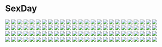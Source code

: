 # SexDay
![](https://konachan.com/jpeg/5fcdacec2b35492a6940e2c49408643a/Konachan.com%20-%20152761%20game_cg%20hajikano_shizuku%20racer_%28magnet%29%20sinclient%20tagme_%28character%29%20tears.jpg)
![](https://konachan.com/image/11170575f716fdfe3cb274bf93431760/Konachan.com%20-%20117074%20artoria_pendragon_%28all%29%20fate_%28series%29%20fate_stay_night%20saber%20sword%20weapon.jpg)
![](https://konachan.com/image/302c068465a0dcfde6cfb268ff6a8814/Konachan.com%20-%20248538%20aguri_%28gamers%21%29%20blush%20bow%20drink%20gamers%21%20long_hair%20pink_eyes%20redpoke%20school_uniform.jpg)
![](https://konachan.com/jpeg/8d081b5e66559cd71920a2f3aece323d/Konachan.com%20-%20199514%20blonde_hair%20flowers%20honey%20long_hair%20nakiri_erina%20purple_eyes%20school_uniform%20shokugeki_no_souma%20swordsouls%20thighhighs.jpg)
![](https://konachan.com/image/8d83ac4b4e140ad7c5eed2ca7808ab70/Konachan.com%20-%20175275%20cape%20dress%20gloves%20hat%20red_eyes%20shigureru%20short_hair%20sukuna_shinmyoumaru%20touhou.jpg)
![](https://konachan.com/jpeg/892493299d0bf71db92bfb1c93d70ff0/Konachan.com%20-%20195691%20blue_eyes%20blue_hair%20blush%20breasts%20brown_hair%20gloves%20headdress%20long_hair%20megami%20nude%20purple_eyes%20scan%20short_hair%20thighhighs%20twintails%20yurishiro_ginko.jpg)
![](https://konachan.com/image/99e5b086cfad0d21608ece8032353d38/Konachan.com%20-%2017881%20takamichi.jpg)
![](https://konachan.com/image/ce68c163db828704601f25ba1d98676a/Konachan.com%20-%20122891%20fukunaga_kazuhiro%20hat%20no_bra%20red_eyes%20saigyouji_yuyuko%20sideboob%20touhou.jpg)
![](https://konachan.com/image/c969bb66dae6d5991995457def3acc83/Konachan.com%20-%20204715%20bow%20bubbles%20hatsune_miku%20lolita_fashion%20long_hair%20nagitoki%20ribbons%20skirt%20twintails%20vocaloid%20wristwear.jpg)
![](https://konachan.com/jpeg/612b05322683233d832f3b8d3a3a49f6/Konachan.com%20-%20174833%20armor%20blue_eyes%20blue_hair%20brown_eyes%20brown_hair%20gray_hair%20group%20headband%20long_hair%20short_hair%20skirt%20socks%20t-ray%20thighhighs%20twintails%20weapon%20white_hair.jpg)
![](https://konachan.com/jpeg/55895afee1a61de5e8e33940da5a7c8a/Konachan.com%20-%20307068%20blue_eyes%20parody%20rati_%28absoluteblue%29%20robot%20sailor_moon%20sailor_moon_%28character%29%20school_uniform%20tsukino_usagi%20twintails.jpg)
![](https://konachan.com/jpeg/69e3a8e6f971414aaaaedb0753436896/Konachan.com%20-%20122267%20blue_hair%20blush%20breasts%20cleavage%20game_cg%20long_hair%20munemoto_tsubakiko%20nishimata_aoi%20sekai_seifuku_kanojo%20world_wide_love.jpg)
![](https://konachan.com/jpeg/f05955f1bbf944b6a7fbda661efcfff6/Konachan.com%20-%20153840%20blonde_hair%20blue_eyes%20blush%20breasts%20cameltoe%20cygnus%20game_cg%20kenmi_kumi%20long_hair%20nipples%20panties%20purple_eyes%20striped_panties%20twintails%20underwear.jpg)
![](https://konachan.com/jpeg/372e04089ae9a56e9614ce45f4e90334/Konachan.com%20-%20301428%20dark%20dleung%20gloves%20hat%20pink_eyes%20purple_hair%20reisen_udongein_inaba%20sword%20tie%20touhou%20uniform%20weapon.jpg)
![](https://konachan.com/jpeg/53ef01bb689bcf7ae176cb5f7df3c206/Konachan.com%20-%20111419%20aqua_hair%20dress%20hatsune_miku%20kabe_neko%20long_hair%20ponytail%20vocaloid.jpg)
![](https://konachan.com/jpeg/39f003ff0abb13700e44e29b5d134320/Konachan.com%20-%20305512%20blush%20breast_hold%20breasts%20brown_eyes%20cameltoe%20couch%20itsuwa%20kesoshirou%20long_hair%20navel%20no_bra%20open_shirt%20panties%20purple_hair%20underwear.jpg)
![](https://konachan.com/image/c392bbe7b777edfbd6cad4470db1227f/Konachan.com%20-%2035816%20dille_blood%20dlsite.com%20mask%20original%20refeia.jpg)
![](https://konachan.com/image/66a286ad4e27918bb7536096bd752cb6/Konachan.com%20-%20209820%20bicolored_eyes%20black_hair%20boots%20bow%20breasts%20choker%20cleavage%20date_a_live%20dress%20elbow_gloves%20gloves%20goth-loli%20lolita_fashion%20ribbons%20tsubasaki%20twintails.jpg)
![](https://konachan.com/jpeg/dcaa5727d3a1b01d8e7ef94a26a86ab7/Konachan.com%20-%20273224%202girls%20ass%20bed%20blonde_hair%20bodysuit%20breasts%20bunny_ears%20bunnygirl%20green_eyes%20headband%20hug%20long_hair%20original%20red_eyes%20stockings%20tail%20tenrai%20wristwear.jpg)
![](https://konachan.com/image/afb56568bbe1f8ae4d48b6d16ea59e4b/Konachan.com%20-%20226008%20anthropomorphism%20girls_frontline%20kar98k_%28girls_frontline%29%20mamusya%20uniform.jpg)
![](https://konachan.com/jpeg/900d4d314aa34131a657a2e17463fd01/Konachan.com%20-%20172026%20black_hair%20cocoro%40function%21%20game_cg%20hayami_asagao%20hinata_momo%20long_hair%20panties%20pulltop%20red_eyes%20school_uniform%20spread_legs%20underwear.jpg)
![](https://konachan.com/image/e743a3b9c6c9bcbfe77b548e9458f053/Konachan.com%20-%2025307%20eureka%20eureka_seven%20flowers.jpeg)
![](https://konachan.com/jpeg/64df640b52ffa2e1aca0be34de4c7361/Konachan.com%20-%20206576%20bikini%20brown_hair%20clouds%20kamisama_hajimemashita%20momozono_nanami%20navel%20swimsuit%20vermeillerose%20water%20yellow_eyes.jpg)
![](https://konachan.com/image/24ce99bd6e3504325bc678064a33238e/Konachan.com%20-%2067255%20murder_princess.jpg)
![](https://konachan.com/image/0cd173477cdf60230c1625b453605599/Konachan.com%20-%20195719%20black_hair%20breasts%20green_eyes%20komone_ushio%20love_live%21_school_idol_project%20nipples%20panties%20thighhighs%20toujou_nozomi%20underwear.jpg)
![](https://konachan.com/jpeg/fcb44d4a1cbd4f99ad4b6e65a01d399f/Konachan.com%20-%20239976%202girls%20blush%20bow%20breasts%20car%20catgirl%20gloves%20grass%20hat%20kaban%20miyai_max%20pantyhose%20serval%20short_hair%20shorts%20skirt%20tail%20thighhighs%20tree%20waifu2x.jpg)
![](https://konachan.com/image/a4b005a39e84cb9346b5cf3867daf5dd/Konachan.com%20-%2028378%20alice_parade%20emudori%20game_cg%20joousama_lavinia%20loli%20unisonshift.jpg)
![](https://konachan.com/jpeg/fb444723b17c208d360a5dbd36c562fa/Konachan.com%20-%20122371%20akatsuki_ikki%20artoria_pendragon_%28all%29%20fate_%28series%29%20fate_stay_night%20fate_zero%20saber%20tagme.jpg)
![](https://konachan.com/image/778770f0a43ca0cf4b4651389cfc7d25/Konachan.com%20-%2074002%20shinkyoku_soukai_polyphonica%20tatara_phoron.jpg)
![](https://konachan.com/jpeg/db46e323ef74a87a55a74946435a07fd/Konachan.com%20-%20304593%20blush%20camera%20cherry_blossoms%20choker%20close%20flowers%20hat%20long_hair%20mafuyu%20original%20purple_eyes%20white_hair.jpg)
![](https://konachan.com/image/a5d82505e6884f9206ed7fd2446bbb35/Konachan.com%20-%20147007%20blonde_hair%20blue_eyes%20blush%20dekochin_hammer%20navel%20original%20panties%20thighhighs%20underwear.jpg)
![](https://konachan.com/image/3ac04fb3a5c2671acb1d287d5caed5a2/Konachan.com%20-%2014030%20aida_kensuke%20aoba_shigeru%20ayanami_rei%20chibi%20group%20horaki_hikari%20hyuga_makoto%20ibuki_maya%20ikari_gendo%20ikari_shinji%20nagisa_kaworu%20penpen%20ryoji_kaji.jpg)
![](https://konachan.com/jpeg/cc4e345d1297bf6f7e47b2068642734e/Konachan.com%20-%20179789%20barefoot%20beach%20bikini%20breasts%20cleavage%20no_bra%20red_hair%20swimsuit%20tengen_toppa_gurren_lagann%20water%20yellow_eyes%20yoko_littner.jpg)
![](https://konachan.com/image/45d08d735e61aaaf51107e0525f6142f/Konachan.com%20-%20289625%20aqua_eyes%20blush%20brown_hair%20close%20drink%20hat%20long_hair%20mei_%28pokemon%29%20pokemon%20torieto.jpg)
![](https://konachan.com/image/71516132a347d8abc33f37bc2e2f1733/Konachan.com%20-%20280396%20aiba_asagi%20black_hair%20bow%20brown_eyes%20brown_hair%20elbow_gloves%20furukawa_hideki%20gloves%20long_hair%20ponytail%20scan%20skirt%20thighhighs%20zoom_layer.jpg)
![](https://konachan.com/image/9a640c96d801ced9630d922f07cba473/Konachan.com%20-%20104806%20aoi_ringo%20food%20game_cg%20green_eyes%20hoshi_no_ouji-kun%20qp%3Aflapper%20school_uniform%20tagme_%28artist%29%20twintails.jpg)
![](https://konachan.com/jpeg/0bf177da894a6b6d1c06bf408fc9b0cf/Konachan.com%20-%20240699%20breasts%20cleavage%20clouds%20foxgirl%20hat%20headdress%20mosquito_coils%20multiple_tails%20original%20sky%20stars%20tail%20translation_request%20wristwear.jpg)
![](https://konachan.com/jpeg/82768b50a7f7787e27e90a3c9a86d9d2/Konachan.com%20-%20209602%20ass%20bikini%20black_eyes%20black_hair%20breasts%20cropped%20drink%20sasaoka_gungu%20scan%20swimsuit%20tan_lines%20underboob.jpg)
![](https://konachan.com/image/c5a834f9a3ffdba40872630e45ecefc0/Konachan.com%20-%20190881%20black_eyes%20black_hair%20breasts%20cape%20choker%20cleavage%20long_hair%20narukana%20panties%20seinarukana%20skirt%20swd3e2%20thighhighs%20underwear%20watermark%20weapon.jpg)
![](https://konachan.com/image/6758396005689e436f4044a850af1c60/Konachan.com%20-%2032866%20animal_ears%20bell%20black_hair%20blue_eyes%20bow%20catgirl%20japanese_clothes%20ribbons%20tail%20watanuki_nao%20white_hair.jpg)
![](https://konachan.com/jpeg/d3445a9316a7b79f8e04d8fd622a15fc/Konachan.com%20-%20260420%20anthropomorphism%20fang%20forest%20fuyouchu%20horns%20loli%20long_hair%20monster_hunter%20red_eyes%20third-party_edit%20tobi-kadachi%20tree%20white_hair.jpg)
![](https://konachan.com/image/35f0422c1ce53a26f10679b61c097f9d/Konachan.com%20-%20124915%20black_hair%20blue_eyes%20book%20calendar%20hat%20kantoku%20long_hair%20miyaguchi_kei%20orange_hair%20original%20pink_eyes%20pink_hair%20ribbons%20scan%20scarf%20short_hair%20wet.jpg)
![](https://konachan.com/image/5c8f153af5362c49bf893070b32c3fc7/Konachan.com%20-%20191056%20ayanami_rei%20blue_hair%20bodysuit%20kirii%20neon_genesis_evangelion%20red_eyes%20short_hair%20skintight%20spear%20weapon.jpg)
![](https://konachan.com/image/4f97e5e519c6959da73736ace7fc5bdc/Konachan.com%20-%2095747%20green_tear%20hat%20horns%20original%20red_eyes%20tail.jpg)
![](https://konachan.com/jpeg/a93f0e52bf7f8c4d268225c867a82351/Konachan.com%20-%20254060%20blue_hair%20blush%20breasts%20censored%20cum%20dark_skin%20fire_emblem%20group%20long_hair%20navel%20nipples%20nude%20panties%20penis%20pussy%20sex%20underwear%20yellow_eyes.jpg)
![](https://konachan.com/image/c03cf69ed890c3b16d0fef111b486b2d/Konachan.com%20-%20265458%20beach%20building%20clouds%20landscape%20lighthouse%20original%20scenic%20shiki_makoto%20sky%20water%20windmill.jpg)
![](https://konachan.com/jpeg/23dbe625c08b49dbee557ba5bd1e5a53/Konachan.com%20-%20177332%20armor%20blush%20breasts%20game_cg%20kazama_akari%20nipples%20penis%20pink_hair%20pussy%20school_uniform%20sex%20thighhighs%20twintails%20uncensored%20wet%20yellow_eyes%20yuuki_hagure.jpg)
![](https://konachan.com/jpeg/b38ae0edf6708f800dd469bb1694ab4e/Konachan.com%20-%20246180%202girls%20annin_doufu%20clouds%20festival%20flowers%20food%20idolmaster%20idolmaster_cinderella_girls%20japanese_clothes%20kimono%20oikawa_shizuku%20pocky%20totoki_airi.jpg)
![](https://konachan.com/jpeg/8bbba5d152edf171dd87de7b4086a91a/Konachan.com%20-%2034769%20ringetsu%20underwear.jpg)
![](https://konachan.com/image/2d0f3ee6f8e51921bd826270bb3acbef/Konachan.com%20-%2040486%20balalaika%20black_lagoon%20eda%20gun%20nun%20revy%20roberta%20shenhua%20weapon.jpg)
![](https://konachan.com/jpeg/4465b8c7ae6ce98a839478a65edef258/Konachan.com%20-%20101643%20blush%20breast_grab%20brown_hair%20game_cg%20gym_uniform%20hulotte%20ikegami_akane%20tezuka_yumimi%20with_ribbon.jpg)
![](https://konachan.com/image/c7628e624b2d138619dd07dede5c0e85/Konachan.com%20-%20170783%20bikini%20blue_eyes%20blush%20breasts%20brown_hair%20choker%20cleavage%20clouds%20flowers%20headband%20long_hair%20navel%20original%20ponytail%20signed%20sky%20summer%20swimsuit%20water.jpg)
![](https://konachan.com/image/c15a8672c42ff1cb0968bb299715f17f/Konachan.com%20-%2071963%20akiyama_mio%20k-on%21%20nude%20ribbons.jpg)
![](https://konachan.com/image/de7c94745ce15342427e065f9956d574/Konachan.com%20-%20178075%20brown_eyes%20brown_hair%20crying%20mikakunin_de_shinkoukei%20mitsumine_hakuya%20mitsumine_mashiro%20orange_hair%20shira-nyoro%20yonomori_benio%20yonomori_kobeni.jpg)
![](https://konachan.com/jpeg/04cbb80ac1047d8dfedfbf89f597f237/Konachan.com%20-%20166797%20blue_eyes%20blush%20bondage%20boots%20braids%20breasts%20cape%20chain%20elbow_gloves%20garter%20gloves%20kurosaki_mea%20long_hair%20navel%20nude%20red_hair%20to_love_ru.jpg)
![](https://konachan.com/image/4270b7b42ad2ea9b4ee376702e54e1fb/Konachan.com%20-%2040180%20gothic%20konpaku_youmu%20touhou.jpg)
![](https://konachan.com/image/4fa7a2d8992ea78d58348a469dc5cd8a/Konachan.com%20-%20190065%20anthropomorphism%20kako_%28kancolle%29%20kantai_collection%20ryuki_sukune%20sleeping.jpg)
![](https://konachan.com/image/49a672d9e04088b6f7921c058ec02230/Konachan.com%20-%2011537%20animal%20blonde_hair%20blush%20dog%20girl_arms%20green_eyes%20hat%20mecha%20mechagirl%20short_hair%20uniform%20watermark%20weapon.jpg)
![](https://konachan.com/image/f86ee1935e6a1bf1af39fcf148fff8e2/Konachan.com%20-%20111065%20armor%20blue_eyes%20boots%20brown_eyes%20brown_hair%20cape%20kayblis%20kichikuou_rance%20pink_hair%20rance%20sill_plain%20sword%20tamago%20thighhighs%20weapon.jpg)
![](https://konachan.com/jpeg/6b4ba6f5ad52ca34426fd74147f3f002/Konachan.com%20-%20101521%202girls%20blue_eyes%20blue_hair%20blush%20dress%20hatsune_miku%20long_hair%20magnet_%28vocaloid%29%20megurine_luka%20purple_hair%20twintails%20vocaloid.jpg)
![](https://konachan.com/image/c5c6ccb65d72d83d11424fa8afa2cf9c/Konachan.com%20-%2025020%20higurashi_no_naku_koro_ni%20ryuuguu_rena.jpeg)
![](https://konachan.com/image/baba672588d66f603c6b7e4d58ec6545/Konachan.com%20-%2032554%20blonde_hair%20blush%20green_eyes%20happiness%20hiiragi_anri%20long_hair%20school_uniform%20twintails.jpg)
![](https://konachan.com/jpeg/e5903cd13144033569ec7237dcf58924/Konachan.com%20-%20205111%20breasts%20censored%20chien%20game_cg%20group%20handjob%20miyauchi_airisu%20nude%20penis%20shiwasu_horio%20sorimachi_yuriko%20suzuki_kasumi%20yachigusa_nobara.jpg)
![](https://konachan.com/jpeg/fa9fe61f66ecfe18ba1aa339fc93c546/Konachan.com%20-%20232672%20ai_%28re%3Alief%29%20forest%20gray_hair%20mocha_%28cotton%29%20pantyhose%20rask%20re%3Alief_%7Eshin%27ai_naru_anata_e%7E%20scarf%20scenic%20short_hair%20snow%20tree%20water%20winter.jpg)
![](https://konachan.com/image/d08ff95cbe2822c733bc655e0ea9ec5c/Konachan.com%20-%20148110%20long_hair%20megurine_luka%20pink_hair%20ruuya_higashino%20vocaloid.jpg)
![](https://konachan.com/image/240f3baa6b816cb55bc9e1db6ee3478f/Konachan.com%20-%2070333%20close%20flowers%20momohime%20oboro_muramasa%20ooji%20vector.jpg)
![](https://konachan.com/jpeg/1f08152bd39ac001243a465676d693b5/Konachan.com%20-%20288948%20fixro2n%20original%20pantyhose%20short_hair.jpg)
![](https://konachan.com/image/512221dc9b5fc0762fc40b4fbde253fe/Konachan.com%20-%2036653%20mibu_natsuki%20takano_miyuki%20tetsudou_musume%20tomytec.jpg)
![](https://konachan.com/image/449b6c1f64ffac4592b66c495f571e82/Konachan.com%20-%2067434%20shameimaru_aya%20touhou.jpg)
![](https://konachan.com/image/7581dc8c7193175f48e33bd57ae7aca9/Konachan.com%20-%20186624%20bikini%20black_hair%20brown_eyes%20brown_hair%20clouds%20hat%20honda_mio%20idolmaster%20long_hair%20ment%20navel%20short_hair%20summer%20swimsuit%20tree%20umbrella%20water.jpg)
![](https://konachan.com/jpeg/2d4660a570ae35ebe655907cf3b77e56/Konachan.com%20-%20254201%20black%20black_hair%20blush%20bow%20breasts%20hakudatofu%20headdress%20lolita_fashion%20long_hair%20navel%20original%20spear%20weapon%20wristwear%20yellow_eyes.jpg)
![](https://konachan.com/image/1a984d4ba32b8ffe236c100e852575bc/Konachan.com%20-%20203327%20blonde_hair%20bloomers%20bow%20braids%20gengetsu_chihiro%20hat%20kirisame_marisa%20long_hair%20rain%20socks%20touhou%20twintails%20water%20witch%20witch_hat%20yellow_eyes.jpg)
![](https://konachan.com/image/79ebf52efe95a2297970f87f9d296f45/Konachan.com%20-%2078771%20hatsune_miku%20twintails%20vocaloid.jpg)
![](https://konachan.com/image/6e2bed3bd33351864b063dfda1c68939/Konachan.com%20-%20137717%20blush%20breasts%20cat_smile%20flat_chest%20futaba_anzu%20idolmaster%20jpeg_artifacts%20moroboshi_kirari%20necklace%20nipples%20ouma_tokiichi%20panties%20underwear.jpg)
![](https://konachan.com/image/90c60f9efefad859270a3753c613759b/Konachan.com%20-%20274244%20ass%20blush%20cosplay%20dress%20flowers%20garter_belt%20gloves%20horns%20hug%20long_hair%20panties%20red_eyes%20rose%20see_through%20thighhighs%20tomoe_gozen%20underwear%20white_hair.jpg)
![](https://konachan.com/image/f67f7d3f362dc460d4caf5a6e20f0d2a/Konachan.com%20-%20133867%20computer%20original%20pink_hair%20school_uniform%20skirt%20thighhighs%20xefy.jpg)
![](https://konachan.com/image/e6b7a29c9fd883f1b2f5e9ce953d2723/Konachan.com%20-%20281897%20anus%20bed%20blush%20bow%20censored%20dildo%20headband%20kneehighs%20long_hair%20mikamin%20navel%20no_bra%20original%20panties%20pussy%20ribbons%20skirt%20twintails%20underwear.jpg)
![](https://konachan.com/image/777a301ed591b25f0e2f58840e7f9354/Konachan.com%20-%20216170%20animal%20bird%20brown_hair%20butterfly%20dragon%27s_crown%20fish%20flowers%20grass%20leaves%20pregnant%20realistic%20red_eyes%20rose%20shigatake%20tree%20water%20waterfall%20wet.jpg)
![](https://konachan.com/image/c2aacc80050cc5b5e38ef53755632e05/Konachan.com%20-%2039032%20clannad%20furukawa_nagisa.jpg)
![](https://konachan.com/image/7f7fb7e68aea8ecbc707a4959c08c1f6/Konachan.com%20-%207459%20kosaka_himeko%20like_life%20red_eyes%20school_uniform%20tagme.jpg)
![](https://konachan.com/image/c836d32cdefff01cffbb4d8c56ccf469/Konachan.com%20-%20206043%20hatsune_miku%20long_hair%20nekomaaro%20twintails%20vocaloid.jpg)
![](https://konachan.com/jpeg/6901e06e64aa41e1522224e774ffe521/Konachan.com%20-%20259249%20aircraft%20anthropomorphism%20azur_lane%20blue_eyes%20breasts%20canape%20cleavage%20clouds%20dress%20elbow_gloves%20gloves%20hat%20long_hair%20sky%20twintails%20white_hair.jpg)
![](https://konachan.com/image/146116316148279e776e3679fb1acd20/Konachan.com%20-%2046157%20alice_carroll%20aria%20aria_pokoteng.jpg)
![](https://konachan.com/jpeg/30cc078eb08f84d0d7276df72344e7c0/Konachan.com%20-%20180117%20blonde_hair%20blush%20censored%20game_cg%20handjob%20hello_lady%21%20long_hair%20nipples%20nopan%20open_shirt%20penis%20purple_eyes%20ribbons%20saeki_hokuto%20takazaki_eru.jpg)
![](https://konachan.com/image/6ea1dbc1530b536e8ec329a246a901ba/Konachan.com%20-%20191200%20black_eyes%20black_hair%20blonde_hair%20green_eyes%20headband%20kagamine_rin%20kintarou_%28kintarou%27s_room%29%20male%20school_uniform%20short_hair%20vocaloid.jpg)
![](https://konachan.com/image/c8833acf959aaa69cad0de55669a56a8/Konachan.com%20-%2058741%20all_male%20black_hair%20blood%20feathers%20gloves%20kuroshitsuji%20male%20red_eyes%20sebastian_michaelis.jpg)
![](https://konachan.com/image/c990bc9efdc78ac01f5edbf5cabcdfd6/Konachan.com%20-%2021069%20bath%20dears%20green_eyes%20green_hair%20miu_%28dears%29%20pink_hair%20red_eyes%20ren_%28dears%29%20towel.jpg)
![](https://konachan.com/image/50ebdfef181251d82e70d7ccdada112f/Konachan.com%20-%2041740%20boots%20nana%20osaki_nana%20scarf%20skirt%20winter.jpg)
![](https://konachan.com/jpeg/a0f2224013b1f5ba9c8473bf9ee21b38/Konachan.com%20-%20163379%202girls%20blonde_hair%20dress%20long_hair%20tagme%20yayayoruyoru.jpg)
![](https://konachan.com/jpeg/93390de5067de03c57587fc96cff03a4/Konachan.com%20-%20122151%20mizuhashi_parsee%20sousou_%28sousouworks%29%20touhou.jpg)
![](https://konachan.com/image/72c91f69f7927b92acdc935edc39a9ad/Konachan.com%20-%2046237%20brown_eyes%20brown_hair%20byousoku_5_centimetre%20long_hair%20petals%20shinohara_akari%20sky%20umbrella.jpg)
![](https://konachan.com/jpeg/ec4ed041ce40100a772a4aeba0393b0a/Konachan.com%20-%20204229%20barefoot%20bikini%20breasts%20ensemble_%28company%29%20game_cg%20ponytail%20red_hair%20shiratori_mayu%20swimsuit%20tagme_%28artist%29%20underwear%20wet.jpg)
![](https://konachan.com/image/cb9d179bfcb5892c367d99b71a242ef3/Konachan.com%20-%20144827%20breasts%20close%20jpeg_artifacts%20mokottsu%20nipples%20purple_eyes%20tagme%20yuri.jpg)
![](https://konachan.com/jpeg/062dd14c2910d33779f32a1e8ea8a6fc/Konachan.com%20-%20161131%20bath%20bathtub%20black_hair%20blush%20breasts%20game_cg%20long_hair%20mizuno_rin%20nipples%20nude%20petals%20purple_eyes%20reminiscence%20tigre_soft%20tomose_shunsaku%20wet.jpg)
![](https://konachan.com/image/25ab75569171fa44972aeaf91d6800b9/Konachan.com%20-%2063201%20kirishima_akari%20kirishima_kotone%20nyan_koi%21.jpg)
![](https://konachan.com/jpeg/7d6874e1f34a8520135472e2c4053207/Konachan.com%20-%20248549%20all_male%20fate_apocrypha%20fate_%28series%29%20green_eyes%20karna%20ketten%20male%20short_hair%20white_hair.jpg)
![](https://konachan.com/image/f74c49b947248dae37a380cc62fcff1d/Konachan.com%20-%20263101%20bed%20blue_hair%20blush%20bow%20bra%20breasts%20cleavage%20damiaodi%20fingering%20glasses%20male%20navel%20panties%20purple_hair%20short_hair%20tears%20thighhighs%20underwear.jpg)
![](https://konachan.com/jpeg/feb064e1766aba2f30c2c48d517bbc6e/Konachan.com%20-%20102016%20konpaku_youmu%20myon%20touhou.jpg)
![](https://konachan.com/image/8c3277833a94e7c46751f7aa46321ce3/Konachan.com%20-%20227776%20ass%20breasts%20hisage_nanji%20long_hair%20nipples%20no_bra%20panties%20panty_pull%20purple_hair%20pussy%20red_eyes%20thighhighs%20topless%20uncensored%20underwear%20undressing.jpg)
![](https://konachan.com/jpeg/ad72ca47b7bb01f32d528b531f902968/Konachan.com%20-%20206311%20blush%20bra%20breasts%20cleavage%20kou_mashiro%20pink_hair%20purple_eyes%20see_through%20shirt_lift%20short_hair%20twintails%20underwear%20white%20yonomori_kobeni.jpg)
